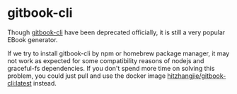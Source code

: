 # gitbook-cli

Though [gitbook-cli](https://github.com/GitbookIO/gitbook-cli) have been deprecated officially, it is still a very popular EBook generator.

If we try to install gitbook-cli by npm or homebrew package manager, it may not work as expected for some compatibility reasons of nodejs and graceful-fs dependencies. If you don't spend more time on solving this problem, you could just pull and use the docker image [hitzhangjie/gitbook-cli:latest](https://hub.docker.com/repository/docker/hitzhangjie/gitbook-cli) instead.
